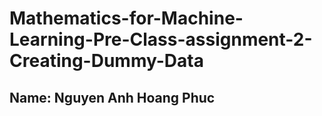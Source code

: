 # Mathematics-for-Machine-Learning-Pre-Class-assignment-2-Creating-Dummy-Data
## Name: Nguyen Anh Hoang Phuc
